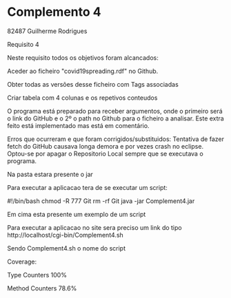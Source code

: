 # Complemento 4
82487 Guilherme Rodrigues

Requisito 4

Neste requisito todos os objetivos foram alcancados:

Aceder ao ficheiro "covid19spreading.rdf" no Github.

Obter todas as versões desse ficheiro com Tags associadas

Criar tabela com 4 colunas e os repetivos conteudos

O programa está preparado para receber argumentos, onde o primeiro será o link do GitHub e o 2º o path no Github para o ficheiro a analisar.
Este extra feito está implementado mas está em comentário.

Erros que ocurreram e que foram corrigidos/substituidos:
Tentativa de fazer fetch do GitHub causava longa demora e por vezes crash no eclipse. Optou-se por apagar o Repositorio Local sempre que se executava o programa.

Na pasta estara presente o jar

Para executar a aplicacao tera de se executar um script:

#!/bin/bash
chmod -R 777 Git
rm -rf Git
java -jar Complement4.jar

Em cima esta presente um exemplo de um script


Para executar a aplicacao no site sera preciso um link do tipo http://localhost/cgi-bin/Complement4.sh

Sendo Complement4.sh o nome do script

Coverage:

Type Counters 100%

Method Counters 78.6%
